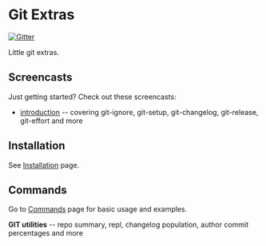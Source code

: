 # Git Extras

[![Gitter](https://img.shields.io/gitter/room/tj/git-extras.svg?style=flat-square)](https://gitter.im/tj/git-extras)

Little git extras.

## Screencasts

Just getting started? Check out these screencasts:

* [introduction](https://vimeo.com/45506445) -- covering git-ignore, git-setup, git-changelog, git-release, git-effort and more

## Installation

See [Installation](Installation.md) page.

## Commands

Go to [Commands](Commands.md) page for basic usage and examples.

__GIT utilities__ -- repo summary, repl, changelog population, author commit percentages and more
